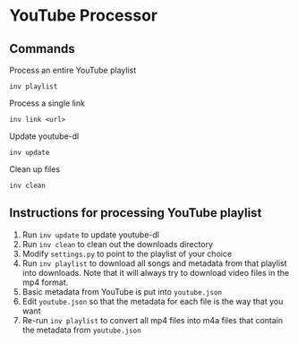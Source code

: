 # YouTube Processor

## Commands

Process an entire YouTube playlist

    inv playlist

Process a single link

    inv link <url>

Update youtube-dl

    inv update

Clean up files

    inv clean

## Instructions for processing YouTube playlist

1. Run `inv update` to update youtube-dl
1. Run `inv clean` to clean out the downloads directory
1. Modify `settings.py` to point to the playlist of your choice
1. Run `inv playlist` to download all songs and metadata from that playlist into downloads. Note that it will always try to download video files in the mp4 format.
1. Basic metadata from YouTube is put into `youtube.json`
1. Edit `youtube.json` so that the metadata for each file is the way that you want
1. Re-run `inv playlist` to convert all mp4 files into m4a files that contain the metadata from `youtube.json`
